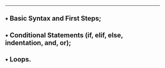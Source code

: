 ----------------------------------------------------------------
• Basic Syntax and First Steps;
----------------------------------------------------------------
• Conditional Statements (if, elif, else, indentation, and, or);
----------------------------------------------------------------
• Loops.
----------------------------------------------------------------
